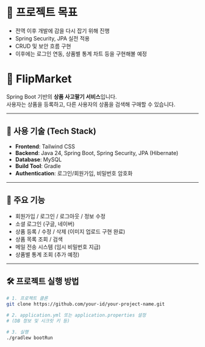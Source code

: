 # 📌 프로젝트 목표
- 전역 이후 개발에 감을 다시 잡기 위해 진행
- Spring Security, JPA 실전 적용
- CRUD 및 보안 흐름 구현
- 이후에는 로그인 연동, 상품별 통계 차트 등을 구현해볼 예정

# 🛒 FlipMarket

Spring Boot 기반의 **상품 사고팔기 서비스**입니다.  
사용자는 상품을 등록하고, 다른 사용자의 상품을 검색해 구매할 수 있습니다.

---

## 🚀 사용 기술 (Tech Stack)

- **Frontend**: Tailwind CSS
- **Backend**: Java 24, Spring Boot, Spring Security, JPA (Hibernate)
- **Database**: MySQL
- **Build Tool**: Gradle
- **Authentication**: 로그인/회원가입, 비밀번호 암호화

---

## 🧩 주요 기능

- 회원가입 / 로그인 / 로그아웃 / 정보 수정
- 소셜 로그인 (구글, 네이버)
- 상품 등록 / 수정 / 삭제 (이미지 업로드 구현 완료)
- 상품 목록 조회 / 검색
- 메일 전송 시스템 (임시 비밀번호 지급)
- 상품별 통계 조회 (추가 예정)

---

## 🛠️ 프로젝트 실행 방법

```bash
# 1. 프로젝트 클론
git clone https://github.com/your-id/your-project-name.git

# 2. application.yml 또는 application.properties 설정
# (DB 정보 및 시크릿 키 등)

# 3. 실행
./gradlew bootRun
